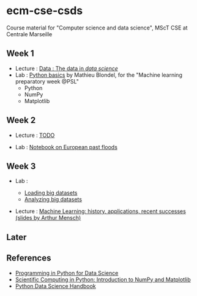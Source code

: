 # ecm-cse-csds
Course material for "Computer science and data science", MScT CSE at Centrale Marseille

## Week 1
- Lecture : [Data : The data in *data science*](https://moreymat.github.io/ecm-cse-csds/01-intro-data/)
- Lab : [Python basics](https://colab.research.google.com/github/data-psl/lectures2020/blob/master/notebooks/01_python_basics.ipynb) by Mathieu Blondel, for the "Machine learning preparatory week @PSL"
  * Python
  * NumPy
  * Matplotlib
  
## Week 2
- Lecture : [TODO]()

- Lab : [Notebook on European past floods](https://github.com/moreymat/ecm-cse-csds/blob/master/02-python-pandas/notebooks/intro_pandas_flood.ipynb)

## Week 3

- Lab :
  * [Loading big datasets](https://github.com/moreymat/ecm-cse-csds/blob/master/03-pandas-off/01_load-big-dataset.ipynb)
  * [Analyzing big datasets](https://github.com/moreymat/ecm-cse-csds/blob/master/03-pandas-off/02_filter-dataviz.ipynb)

- Lecture : [Machine Learning: history, applications, recent successes (slides by Arthur Mensch)](https://data-psl.github.io/lectures2020/slides/01_machine_learning_successes/)

## Later

## References
- [Programming in Python for Data Science](https://prog-learn.mds.ubc.ca/en/)
- [Scientific Computing in Python: Introduction to NumPy and Matplotlib](https://sebastianraschka.com/blog/2020/numpy-intro.html)
- [Python Data Science Handbook](https://jakevdp.github.io/PythonDataScienceHandbook/)
